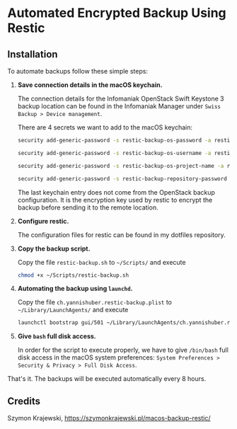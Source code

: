 # Automated Encrypted Backup Using Restic

## Installation

To automate backups follow these simple steps:

  1. **Save connection details in the macOS keychain.**
     
     The connection details for the Infomaniak OpenStack Swift Keystone 3 backup location can be found in the Infomaniak Manager under `Swiss Backup > Device management`.

     There are 4 secrets we want to add to the macOS keychain:

     ```bash
     security add-generic-password -s restic-backup-os-password -a restic-backup -w

     security add-generic-password -s restic-backup-os-username -a restic-backup -w

     security add-generic-password -s restic-backup-os-project-name -a restic-backup -w

     security add-generic-password -s restic-backup-repository-password -a restic-backup -w
     ```

     The last keychain entry does not come from the OpenStack backup configuration. It is the encryption key used by restic to encrypt the backup before sending it to the remote location.
  2. **Configure restic.**
     
     The configuration files for restic can be found in my dotfiles repository.

  3. **Copy the backup script.**
     
     Copy the file `restic-backup.sh` to `~/Scripts/` and execute 
     ```bash
     chmod +x ~/Scripts/restic-backup.sh 
     ```

  3. **Automating the backup using `launchd`.**
     
     Copy the file `ch.yannishuber.restic-backup.plist` to `~/Library/LaunchAgents/` and execute 
     ```bash
     launchctl bootstrap gui/501 ~/Library/LaunchAgents/ch.yannishuber.restic-backup.plistq
     ```
  4. **Give `bash` full disk access.**

     In order for the script to execute properly, we have to give `/bin/bash` full disk access in the macOS system preferences: `System Preferences > Security & Privacy > Full Disk Access`.

That's it. The backups will be executed automatically every 8 hours.

## Credits

Szymon Krajewski, <https://szymonkrajewski.pl/macos-backup-restic/>